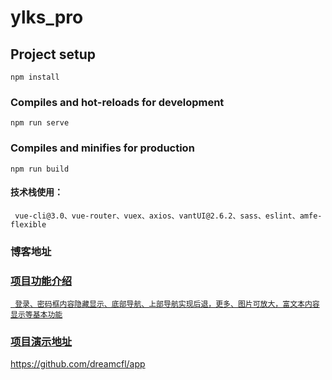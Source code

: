 # ylks_pro

## Project setup
```
npm install
```

### Compiles and hot-reloads for development
```
npm run serve
```

### Compiles and minifies for production
```
npm run build
```

#### 技术栈使用：
```
 vue-cli@3.0、vue-router、vuex、axios、vantUI@2.6.2、sass、eslint、amfe-flexible

```
### 博客地址
 <a href="http://chenfl.top" target="_blank">


 ### 项目功能介绍
```
 登录、密码框内容隐藏显示、底部导航、上部导航实现后退，更多、图片可放大，富文本内容显示等基本功能

```

 ### 项目演示地址
 <a href="https://github.com/dreamcfl/app" target="_blank">
   https://github.com/dreamcfl/app
    </a>
